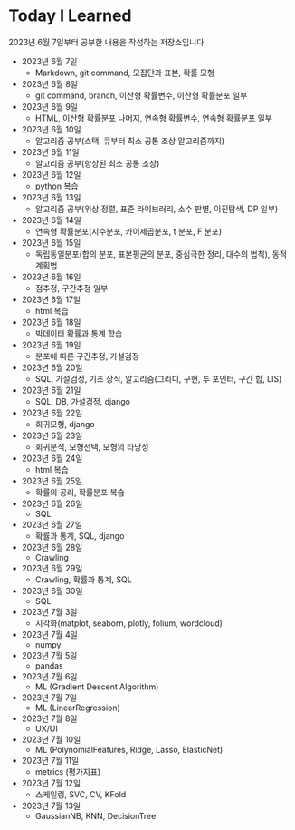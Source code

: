 # Today I Learned
2023년 6월 7일부터 공부한 내용을 작성하는 저장소입니다.

* 2023년 6월 7일
  * Markdown, git command, 모집단과 표본, 확률 모형
* 2023년 6월 8일
  * git command, branch, 이산형 확률변수, 이산형 확률분포 일부
* 2023년 6월 9일
  * HTML, 이산형 확률분포 나머지, 연속형 확률변수, 연속형 확률분포 일부
* 2023년 6월 10일
  * 알고리즘 공부(스택, 큐부터 최소 공통 조상 알고리즘까지)
* 2023년 6월 11일
  * 알고리즘 공부(향상된 최소 공통 조상)
* 2023년 6월 12일
  * python 복습
* 2023년 6월 13일
  * 알고리즘 공부(위상 정렬, 표준 라이브러리, 소수 판별, 이진탐색, DP 일부)
* 2023년 6월 14일
  * 연속형 확률분포(지수분포, 카이제곱분포, t 분포, F 분포)
* 2023년 6월 15일
  * 독립동일분포(합의 분포, 표본평균의 분포, 중심극한 정리, 대수의 법칙), 동적 계획법
* 2023년 6월 16일
  * 점추정, 구간추정 일부
* 2023년 6월 17일
  * html 복습
* 2023년 6월 18일
  * 빅데이터 확률과 통계 학습
* 2023년 6월 19일
  * 분포에 따른 구간추정, 가설검정
* 2023년 6월 20일
  * SQL, 가설검정, 기초 상식, 알고리즘(그리디, 구현, 투 포인터, 구간 합, LIS)
* 2023년 6월 21일
  * SQL, DB, 가설검정, django
* 2023년 6월 22일
  * 회귀모형, django
* 2023년 6월 23일
  * 회귀분석, 모형선택, 모형의 타당성
* 2023년 6월 24일
  * html 복습
* 2023년 6월 25일
  * 확률의 공리, 확률분포 복습
* 2023년 6월 26일
  * SQL
* 2023년 6월 27일
  * 확률과 통계, SQL, django
* 2023년 6월 28일
  * Crawling
* 2023년 6월 29일
  * Crawling, 확률과 통계, SQL
* 2023년 6월 30일
  * SQL
* 2023년 7월 3일
  * 시각화(matplot, seaborn, plotly, folium, wordcloud)
* 2023년 7월 4일
  * numpy
* 2023년 7월 5일
  * pandas
* 2023년 7월 6일
  * ML (Gradient Descent Algorithm)
* 2023년 7월 7일
  * ML (LinearRegression)
* 2023년 7월 8일
  * UX/UI
* 2023년 7월 10일
  * ML (PolynomialFeatures, Ridge, Lasso, ElasticNet)
* 2023년 7월 11일
  * metrics (평가지표)
* 2023년 7월 12일
  * 스케일링, SVC, CV, KFold
* 2023년 7월 13일
  * GaussianNB, KNN, DecisionTree